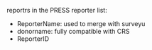 reportrs in the PRESS reporter list:

- ReporterName: used to merge with surveyu
- donorname: fully compatible with CRS
- ReporterID